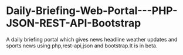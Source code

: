 # Daily-Briefing-Web-Portal---PHP-JSON-REST-API-Bootstrap
A daily briefing portal which gives news headline weather updates and sports news using php,rest-api,json and bootstrap.It is in beta.
